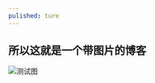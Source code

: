 ```yaml
---
pulished: ture
---    
```


## 所以这就是一个带图片的博客    

![测试图](/blog/taylorpang.github.io/image/testpic.jpg)



   
 
 
